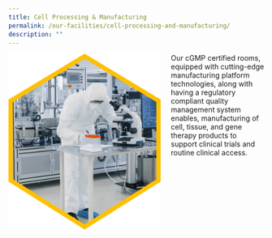 ```yaml
---
title: Cell Processing & Manufacturing
permalink: /our-facilities/cell-processing-and-manufacturing/
description: ""
---
```

<div style="margin-right: 20px; float: left;">
    <img src="/images/Our%20Facilities/lark20210224-164900.png" style="width:300px">
</div>

<div style="margin-left: 20px;">
    <p>Our cGMP certified rooms, equipped with cutting-edge manufacturing platform technologies, along with having a regulatory compliant quality management system enables, manufacturing of cell, tissue, and gene therapy products to support clinical trials and routine clinical access.</p>
</div>